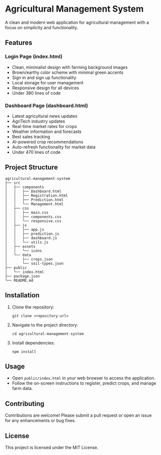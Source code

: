 # Agricultural Management System

A clean and modern web application for agricultural management with a focus on simplicity and functionality.

## Features

### Login Page (index.html)
- Clean, minimalist design with farming background images
- Brown/earthy color scheme with minimal green accents
- Sign in and sign up functionality
- Local storage for user management
- Responsive design for all devices
- Under 380 lines of code

### Dashboard Page (dashboard.html)
- Latest agricultural news updates
- AgriTech industry updates
- Real-time market rates for crops
- Weather information and forecasts
- Best sales tracking
- AI-powered crop recommendations
- Auto-refresh functionality for market data
- Under 470 lines of code

## Project Structure
```
agricultural-management-system
├── src
│   ├── components
│   │   ├── Dashboard.html
│   │   ├── Registration.html
│   │   ├── Prediction.html
│   │   └── Management.html
│   ├── css
│   │   ├── main.css
│   │   ├── components.css
│   │   └── responsive.css
│   ├── js
│   │   ├── app.js
│   │   ├── prediction.js
│   │   ├── dashboard.js
│   │   └── utils.js
│   ├── assets
│   │   └── icons
│   └── data
│       ├── crops.json
│       └── soil-types.json
├── public
│   └── index.html
├── package.json
└── README.md
```

## Installation
1. Clone the repository:
   ```
   git clone <repository-url>
   ```
2. Navigate to the project directory:
   ```
   cd agricultural-management-system
   ```
3. Install dependencies:
   ```
   npm install
   ```

## Usage
- Open `public/index.html` in your web browser to access the application.
- Follow the on-screen instructions to register, predict crops, and manage farm data.

## Contributing
Contributions are welcome! Please submit a pull request or open an issue for any enhancements or bug fixes.

## License
This project is licensed under the MIT License.